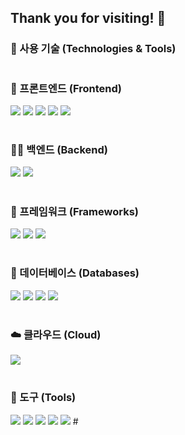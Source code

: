 ## Thank you for visiting! 👋

### 🚀 사용 기술 (Technologies & Tools)
#
### 🚀 프론트엔드 (Frontend)
<img src="https://img.shields.io/badge/JavaScript-F7DF1E?style=flat-square&logo=javascript&logoColor=black"/>
<img src="https://img.shields.io/badge/React-61DAFB?style=flat-square&logo=React&logoColor=black"/>
<img src="https://img.shields.io/badge/React Native-61DAFB?style=flat-square&logo=React&logoColor=black"/>
<img src="https://img.shields.io/badge/HTML5-E34F26?style=flat-square&logo=html5&logoColor=white"/>
<img src="https://img.shields.io/badge/JSS-F7DF1E?style=flat-square&logo=JSS&logoColor=black"/>  

#
### 🧑‍💻 백엔드 (Backend)
<img src="https://img.shields.io/badge/java-007396?style=flat-square&logo=java&logoColor=white"/>
<img src="https://img.shields.io/badge/Spring-6DB33F?style=flat-square&logo=Spring&logoColor=white"/>  

#
### 🔧 프레임워크 (Frameworks)
<img src="https://img.shields.io/badge/Spring-6DB33F?style=flat-square&logo=Spring&logoColor=white"/>
<img src="https://img.shields.io/badge/React-61DAFB?style=flat-square&logo=React&logoColor=black"/>
<img src="https://img.shields.io/badge/React Native-61DAFB?style=flat-square&logo=React&logoColor=black"/>  

#
### 💾 데이터베이스 (Databases)
<img src="https://img.shields.io/badge/MySQL-4479A1?style=flat-square&logo=MySQL&logoColor=white"/>
<img src="https://img.shields.io/badge/ORACLE-F80000?style=flat-square&logo=oracle&logoColor=white"/>
<img src="https://img.shields.io/badge/Firebase-FFCA28?style=flat-square&logo=firebase&logoColor=black"/>
<img src="https://img.shields.io/badge/JSON-000000?style=flat-square&logo=json&logoColor=white"/>  

#
### ☁️ 클라우드 (Cloud)
<img src="https://img.shields.io/badge/Amazon AWS-232F3E?style=flat-square&logo=amazonaws&logoColor=white"/>  

#

### 🔧 도구 (Tools)
<img src="https://img.shields.io/badge/Visual Studio Code-007ACC?style=flat-square&logo=Visual Studio Code&logoColor=white"/>
<img src="https://img.shields.io/badge/Git-F05032?style=flat-square&logo=git&logoColor=white"/>
<img src="https://img.shields.io/badge/GitHub-181717?style=flat-square&logo=GitHub&logoColor=white"/>
<img src="https://img.shields.io/badge/Postman-FF6C37?style=flat-square&logo=Postman&logoColor=white"/>
<img src="https://img.shields.io/badge/Android Studio-3DDC84?style=flat-square&logo=Android Studio&logoColor=white"/>  
#
